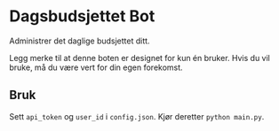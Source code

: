 # Dagsbudsjettet Bot

Administrer det daglige budsjettet ditt.

Legg merke til at denne boten er designet for kun én bruker. Hvis du vil bruke, må du være vert for din egen forekomst.

## Bruk

Sett `api_token` og `user_id` i `config.json`. Kjør deretter `python main.py`.
